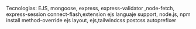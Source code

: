 Tecnologias: EJS, mongoose, express, express-validator
,node-fetch, express-session connect-flash,extension ejs languaje support, node.js, npm install method-override
ejs layout, ejs,tailwindcss postcss autoprefixer